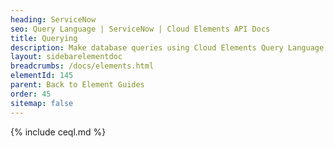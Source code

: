 ```yaml
---
heading: ServiceNow
seo: Query Language | ServiceNow | Cloud Elements API Docs
title: Querying
description: Make database queries using Cloud Elements Query Language.
layout: sidebarelementdoc
breadcrumbs: /docs/elements.html
elementId: 145
parent: Back to Element Guides
order: 45
sitemap: false
---
```


{% include ceql.md %}
